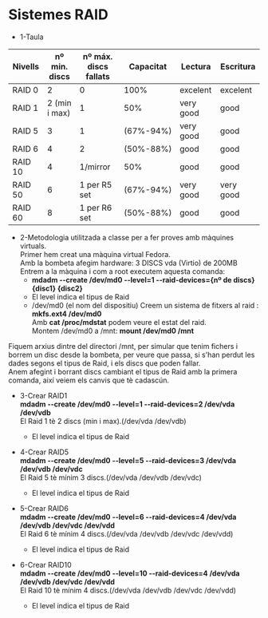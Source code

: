 # Sistemes RAID
* 1-Taula

Nivells | nº min. discs | nº máx. discs fallats  | Capacitat    | Lectura    | Escritura  |
------- | --------------| -----------------------| ------------ | -----------|------------|
RAID 0  | 2             | 0                      | 100%         | excelent   | excelent   |
RAID 1  | 2 (min i max) | 1                      | 50%          | very good  | good       |
RAID 5  | 3             | 1                      | (67%-94%)    | very good  | good       |
RAID 6  | 4             | 2                      | (50%-88%)    | good       | good       |
RAID 10 | 4             | 1/mirror               | 50%          | good       | good       |
RAID 50 | 6             | 1 per R5 set           | (67%-94%)    | very good  | very good  |
RAID 60 | 8             | 1 per R6 set           | (50%-88%)    | good       | good       |

* 2-Metodologia utilitzada a classe per a fer proves amb màquines virtuals.  
Primer hem creat una màquina virtual Fedora.  
Amb la bombeta afegim hardware: 3 DISCS vda (Virtio) de 200MB  
Entrem a la màquina i com a root executem aquesta comanda:  
  - **mdadm --create /dev/md0 --level=1 --raid-devices={nº de discs} {disc1} {disc2}**
  - El level indica el tipus de Raid
  - /dev/md0 (el nom del dispositiu)
Creem un sistema de fitxers al raid : **mkfs.ext4 /dev/md0**  
Amb **cat /proc/mdstat** podem veure el estat del raid.  
Montem /dev/md0 a /mnt: **mount /dev/md0 /mnt**  

Fiquem arxius dintre del directori /mnt, per simular que tenim fichers i borrem un disc desde la bombeta, per veure que passa, si s'han perdut les dades segons el tipus de Raid, i els discs que poden fallar.  
Anem afegint i borrant discs cambiant el tipus de Raid amb la primera comanda, així veiem els canvis que tè cadascún.

* 3-Crear RAID1  
**mdadm --create /dev/md0 --level=1 --raid-devices=2 /dev/vda /dev/vdb**  
El Raid 1 tè 2 discs (min i max).(/dev/vda /dev/vdb)
  - El level indica el tipus de Raid

* 4-Crear RAID5  
**mdadm --create /dev/md0 --level=5 --raid-devices=3 /dev/vda /dev/vdb /dev/vdc**  
El Raid 5 tè mínim 3 discs.(/dev/vda /dev/vdb /dev/vdc)
  - El level indica el tipus de Raid
  
* 5-Crear RAID6  
**mdadm --create /dev/md0 --level=6 --raid-devices=4 /dev/vda /dev/vdb /dev/vdc /dev/vdd**  
El Raid 6 tè mínim 4 discs.(/dev/vda /dev/vdb /dev/vdc /dev/vdd)
  - El level indica el tipus de Raid
  
* 6-Crear RAID10  
**mdadm --create /dev/md0 --level=10 --raid-devices=4 /dev/vda /dev/vdb /dev/vdc /dev/vdd**  
El Raid 10 tè mínim 4 discs.(/dev/vda /dev/vdb /dev/vdc /dev/vdd)
  - El level indica el tipus de Raid
  
